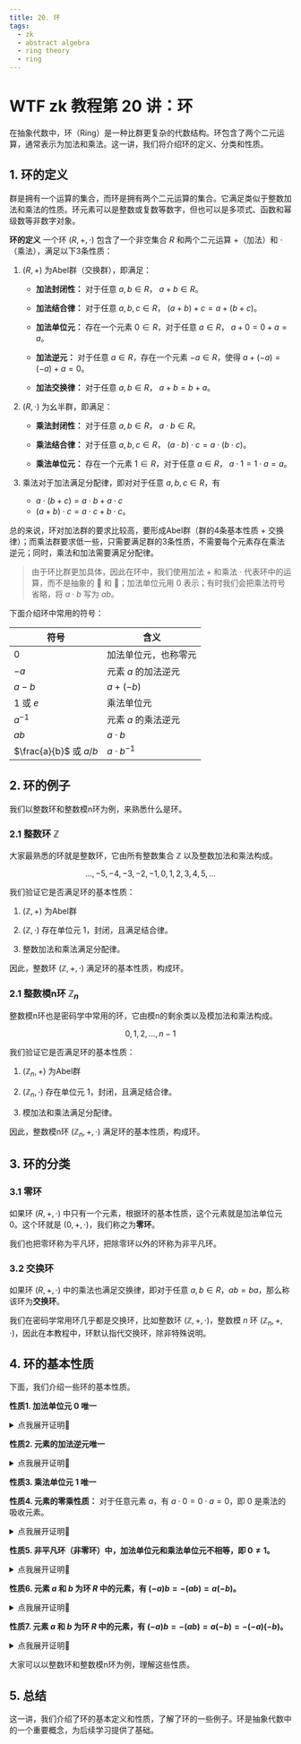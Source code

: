 ```yaml
---
title: 20. 环
tags:
  - zk
  - abstract algebra
  - ring theory
  - ring
---
```


# WTF zk 教程第 20 讲：环

在抽象代数中，环（Ring）是一种比群更复杂的代数结构。环包含了两个二元运算，通常表示为加法和乘法。这一讲，我们将介绍环的定义、分类和性质。

## 1. 环的定义

群是拥有一个运算的集合，而环是拥有两个二元运算的集合。它满足类似于整数加法和乘法的性质。环元素可以是整数或复数等数字，但也可以是多项式、函数和幂级数等非数字对象。

**环的定义** 一个环 $(R, +, \cdot)$ 包含了一个非空集合 $R$ 和两个二元运算 $+$（加法）和 $\cdot$（乘法），满足以下3条性质：

1. $(R, +)$ 为Abel群（交换群），即满足：

    - **加法封闭性：** 对于任意 $a, b \in R$， $a + b \in R$。

    - **加法结合律：** 对于任意 $a, b, c \in R$， $(a + b) + c = a + (b + c)$。

    - **加法单位元：** 存在一个元素 $0 \in R$，对于任意 $a \in R$， $a + 0 = 0 + a = a$。

    - **加法逆元：** 对于任意 $a \in R$，存在一个元素 $-a \in R$，使得 $a + (-a) = (-a) + a = 0$。

    - **加法交换律：** 对于任意 $a,b \in R$， $a + b = b + a$。

2. $(R, \cdot)$ 为幺半群，即满足：

    - **乘法封闭性：** 对于任意 $a, b \in R$， $a \cdot b \in R$。

    - **乘法结合律：** 对于任意 $a, b, c \in R$， $(a \cdot b) \cdot c = a \cdot (b \cdot c)$。

    - **乘法单位元：** 存在一个元素 $1 \in R$，对于任意 $a \in R$， $a \cdot 1 = 1 \cdot a = a$。

3. 乘法对于加法满足分配律，即对对于任意 $a, b, c \in R$，有

    - $a \cdot (b + c) = a \cdot b + a \cdot c$
    - $(a + b) \cdot c = a \cdot c + b \cdot c$。

总的来说，环对加法群的要求比较高，要形成Abel群（群的4条基本性质 + 交换律）；而乘法群要求低一些，只需要满足群的3条性质，不需要每个元素存在乘法逆元；同时，乘法和加法需要满足分配律。

> 由于环比群更加具体，因此在环中，我们使用加法 $+$ 和乘法 $\cdot$ 代表环中的运算，而不是抽象的 🐔 和 🦆；加法单位元用 $0$ 表示；有时我们会把乘法符号省略，将 $a \cdot b$ 写为 $ab$。

下面介绍环中常用的符号：

| 符号 |  含义 |
|------|---|
|   $0$   | 加法单位元，也称零元  |
|   $-a$   | 元素 $a$ 的加法逆元  |
|   $a-b$   | $a + (-b)$  |
|   $1$ 或 $e$  | 乘法单位元  |
|   $a^{-1}$   | 元素 $a$ 的乘法逆元  |
|   $ab$   | $a \cdot b$  |
|   $\frac{a}{b}$ 或 $a/b$   | $a \cdot b^{-1}$  |

## 2. 环的例子

我们以整数环和整数模n环为例，来熟悉什么是环。

### 2.1 整数环 $\mathbb{Z}$

大家最熟悉的环就是整数环，它由所有整数集合 $\mathbb{Z}$ 以及整数加法和乘法构成。

$$
...,-5,-4,-3,-2,-1,0,1,2,3,4,5,...
$$

我们验证它是否满足环的基本性质：

1. $(\mathbb{Z}, +)$ 为Abel群

2. $(\mathbb{Z}, \cdot)$ 存在单位元 $1$，封闭，且满足结合律。

3. 整数加法和乘法满足分配律。

因此，整数环 $(\mathbb{Z}, +, \cdot)$ 满足环的基本性质，构成环。

### 2.1 整数模n环 $\mathbb{Z}_n$

整数模n环也是密码学中常用的环，它由模n的剩余类以及模加法和乘法构成。

$$
0,1,2,...,n-1
$$

我们验证它是否满足环的基本性质：

1. $(\mathbb{Z}_n, +)$ 为Abel群

2. $(\mathbb{Z}_n, \cdot)$ 存在单位元 $1$，封闭，且满足结合律。

3. 模加法和乘法满足分配律。

因此，整数模n环 $(\mathbb{Z}_n, +, \cdot)$ 满足环的基本性质，构成环。

## 3. 环的分类

### 3.1 零环

如果环 $(R, +, \cdot)$ 中只有一个元素，根据环的基本性质，这个元素就是加法单位元 $0$。这个环就是 $(0, +, \cdot)$，我们称之为**零环**。

我们也把零环称为平凡环，把除零环以外的环称为非平凡环。

### 3.2 交换环

如果环 $(R, +, \cdot)$ 中的乘法也满足交换律，即对于任意 $a, b \in R$，$ab = ba$，那么称该环为**交换环**。

我们在密码学常用环几乎都是交换环，比如整数环 $(\mathbb{Z}, +, \cdot)$，整数模 $n$ 环 $(\mathbb{Z}_n, +, \cdot)$，因此在本教程中，环默认指代交换环，除非特殊说明。

## 4. 环的基本性质

下面，我们介绍一些环的基本性质。


**性质1. 加法单位元 $0$ 唯一**

<details><summary>点我展开证明👀</summary>

设零元素为0，若存在另一元素0'也满足加法单位元的性质，则有：

$0 + 0' = 0'$

$0 + 0' = 0$

因此有 $0 = 0'$，即零元素唯一。

</details>

**性质2. 元素的加法逆元唯一**

<details><summary>点我展开证明👀</summary>

对于任意元素 $a$，设其加法逆元为 $b$ 和 $c$。则有：

$a + b = 0$

$a + c = 0$

两式相减得 $b - c = 0$，即 $b = c$。所以， $a$ 的加法逆元唯一。

</details>

**性质3. 乘法单位元 $1$ 唯一**

**性质4. 元素的零乘性质：** 对于任意元素 $a$，有 $a \cdot 0 = 0 \cdot a = 0$，即 $0$ 是乘法的吸收元素。

<details><summary>点我展开证明👀</summary>

对于零元，有 $0 = 0 + 0$，因此对于任意元素 $a$，有 $ a \cdot 0 = a \cdot (0+0) = a \cdot 0 + a \cdot 0$，两式相减得 $a \cdot 0 = 0$。 

$0 \cdot a = 0$ 可用相同方法证明。证毕

</details>


**性质5. 非平凡环（非零环）中，加法单位元和乘法单位元不相等，即 $0 \neq 1$。** 

<details><summary>点我展开证明👀</summary>

假设加法单位元和乘法单位元相等，则对于环中任意元素 $a$，有 $a = a \cdot 1 = a \cdot 0 = 0$，也就是任意元素 $a = 0$，该环是零环/平凡环，与条件矛盾。因此非平凡环（非零环）中，加法单位元和乘法单位元不相等。证毕。

</details>

**性质6. 元素 $a$ 和 $b$ 为环 $R$ 中的元素，有 $(-a)b = -(ab) = a(-b)$。** 

<details><summary>点我展开证明👀</summary>

首先，先证明 $(-a)b = -(ab)$，其实就是证明 $ab$ 和 $(-a)b$ 互为逆元。根据分配率，有 $(-a)b  +ab = (-a + a)b= 0b = 0$，因此 $ab$ 和 $(-a)b$ 互为逆元，有 $(-a)b = -(ab)$ 成立。

我们可以用同样的方法证明 $ab$ 和 $a(-b)$ 互为逆元，因此 $-(ab) = a(-b)$。

因此，有 $(-a)b = -(ab) = a(-b)$。证毕。

</details>

**性质7. 元素 $a$ 和 $b$ 为环 $R$ 中的元素，有 $(-a)b = -(ab) = a(-b) = - (-a)(-b)$。** 

<details><summary>点我展开证明👀</summary>

首先，先证明 $(-a)b = -(ab)$，其实就是证明 $ab$ 和 $(-a)b$ 互为逆元。根据分配率，有 $(-a)b  +ab = (-a + a)b= 0b = 0$，因此 $ab$ 和 $(-a)b$ 互为逆元，有 $(-a)b = -(ab)$ 成立。

我们可以用同样的方法证明 $ab$ 和 $a(-b)$ 互为逆元，因此 $-(ab) = a(-b)$。

接下来，我们证明 $-(ab) = - (-a)(-b)$，也就是 $-ab$ 和 $(-a)(-b)$ 互为逆元。根据分配率，有 $-ab + (-a)(-b)$ = -a(b-b) = -a0= 0$，因此它们互为逆元，有 $-(ab) = - (-a)(-b)$ 成立。

因此，有 $(-a)b = -(ab) = a(-b) = - (-a)(-b)$。证毕。

</details>

大家可以以整数环和整数模n环为例，理解这些性质。

## 5. 总结

这一讲，我们介绍了环的基本定义和性质，了解了环的一些例子。环是抽象代数中的一个重要概念，为后续学习提供了基础。